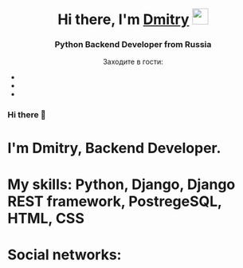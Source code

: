 <h1 align="center">Hi there, I'm <a href="https://github.com/DoDmAnat" target="_blank">Dmitry</a> 
<img src="https://github.com/blackcater/blackcater/raw/main/images/Hi.gif" height="32"/></h1>
<h3 align="center">Python Backend Developer from Russia</h3>
<div>
      <div style="text-align:center;">Заходите в гости:</div>
      <ul class="social-icons">
        <li><a class="social-icon-vk" href="https://vk.com/dom825" title="ВКонтакте" target="_blank" rel="noopener"></a>
        </li>
        <li><a class="social-icon-telegram" href="https://t.me/Dodmanat" title="Telegram" target="_blank"
               rel="noopener"></a></li>
        <li><a class="social-icon-github" href="https://github.com/DoDmAnat" title="GitHub" target="_blank"
               rel="noopener"></a></li>
      </ul>
    </div>

### Hi there 👋

# I'm Dmitry, Backend Developer.
# My skills: Python, Django, Django REST framework, PostregeSQL, HTML, CSS

# Social networks: 
